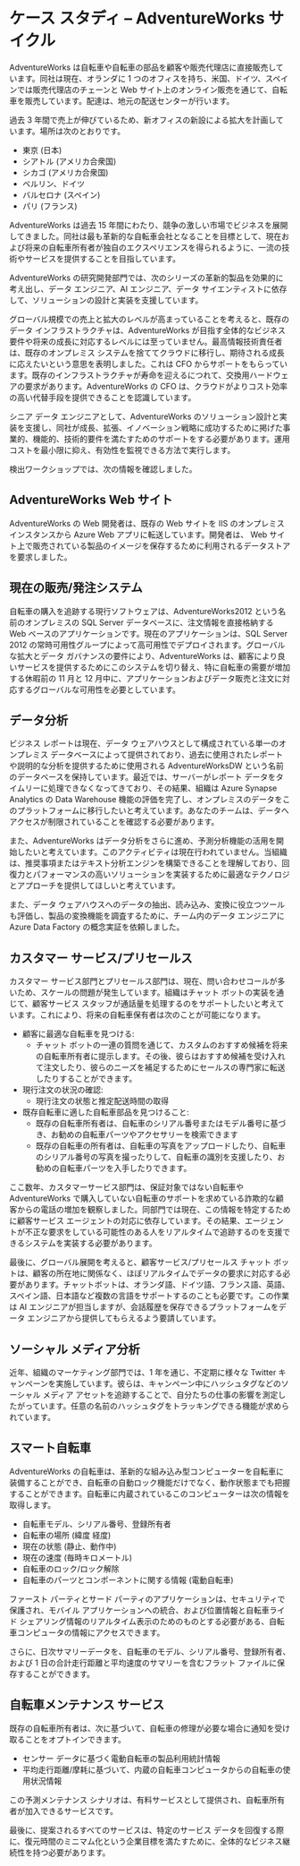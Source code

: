 ﻿---
lab:
    title: 'ケース スタディ – AdventureWorks サイクル'
    module: 'モジュール 1: データ エンジニアのための Azure'
---

# ケース スタディ – AdventureWorks サイクル

AdventureWorks は自転車や自転車の部品を顧客や販売代理店に直接販売しています。同社は現在、オランダに 1 つのオフィスを持ち、米国、ドイツ、スペインでは販売代理店のチェーンと Web サイト上のオンライン販売を通じて、自転車を販売しています。配達は、地元の配送センターが行います。

過去 3 年間で売上が伸びているため、新オフィスの新設による拡大を計画しています。場所は次のとおりです。

- 東京 (日本)
- シアトル (アメリカ合衆国)
- シカゴ (アメリカ合衆国)
- ベルリン、ドイツ
- バルセロナ (スペイン)
- パリ (フランス)

AdventureWorks は過去 15 年間にわたり、競争の激しい市場でビジネスを展開してきました。同社は最も革新的な自転車会社となることを目標として、現在および将来の自転車所有者が独自のエクスペリエンスを得られるように、一流の技術やサービスを提供することを目指しています。

AdventureWorks の研究開発部門では、次のシリーズの革新的製品を効果的に考え出し、データ エンジニア、AI エンジニア、データ サイエンティストに依存して、ソリューションの設計と実装を支援しています。

グローバル規模での売上と拡大のレベルが高まっていることを考えると、既存のデータ インフラストラクチャは、AdventureWorks が目指す全体的なビジネス要件や将来の成長に対応するレベルには至っていません。最高情報技術責任者は、既存のオンプレミス システムを捨ててクラウドに移行し、期待される成長に応えたいという意思を表明しました。これは CFO からサポートをもらっています。既存のインフラストラクチャが寿命を迎えるにつれて、交換用ハードウェアの要求があります。AdventureWorks の CFO は、クラウドがよりコスト効率の高い代替手段を提供できることを認識しています。

シニア データ エンジニアとして、AdventureWorks のソリューション設計と実装を支援し、同社が成長、拡張、イノベーション戦略に成功するために掲げた事業的、機能的、技術的要件を満たすためのサポートをする必要があります。運用コストを最小限に抑え、有効性を監視できる方法で実行します。

検出ワークショップでは、次の情報を確認しました。

## AdventureWorks Web サイト

AdventureWorks の Web 開発者は、既存の Web サイトを IIS のオンプレミス インスタンスから Azure Web アプリに転送しています。開発者は、 Web サイト上で販売されている製品のイメージを保存するために利用されるデータストアを要求しました。

## 現在の販売/発注システム 

自転車の購入を追跡する現行ソフトウェアは、AdventureWorks2012 という名前のオンプレミスの SQL Server データベースに、注文情報を直接格納する Web ベースのアプリケーションです。現在のアプリケーションは、SQL Server 2012 の常時可用性グループによって高可用性でデプロイされます。グローバルな拡大とデータ ガバナンスの要件により、AdventureWorks は、顧客により良いサービスを提供するためにこのシステムを切り替え、特に自転車の需要が増加する休暇前の 11 月と 12 月中に、アプリケーションおよびデータ販売と注文に対応するグローバルな可用性を必要としています。

## データ分析

ビジネス レポートは現在、データ ウェアハウスとして構成されている単一のオンプレミス データベースによって提供されており、過去に使用されたレポートや説明的な分析を提供するために使用される AdventureWorksDW という名前のデータベースを保持しています。最近では、サーバーがレポート データをタイムリーに処理できなくなってきており、その結果、組織は Azure Synapse Analytics の Data Warehouse 機能の評価を完了し、オンプレミスのデータをこのプラットフォームに移行したいと考えています。あなたのチームは、データへ アクセスが制限されていることを確認する必要があります。

また、AdventureWorks はデータ分析をさらに進め、予測分析機能の活用を開始したいと考えています。このアクティビティは現在行われていません。当組織は、推奨事項またはテキスト分析エンジンを構築できることを理解しており、回復力とパフォーマンスの高いソリューションを実装するために最適なテクノロジとアプローチを提供してほしいと考えています。

また、データ ウェアハウスへのデータの抽出、読み込み、変換に役立つツールも評価し、製品の変換機能を調査するために、チーム内のデータ エンジニアに Azure Data Factory の概念実証を依頼しました。

## カスタマー サービス/プリセールス

カスタマー サービス部門とプリセールス部門は、現在、問い合わせコールが多いため、スケールの問題が発生しています。組織はチャット ボットの実装を通じて、顧客サービス スタッフが通話量を処理するのをサポートしたいと考えています。これにより、将来の自転車保有者は次のことが可能になります。
- 顧客に最適な自転車を見つける:
    - チャット ボットの一連の質問を通じて、カスタムのおすすめ候補を将来の自転車所有者に提示します。その後、彼らはおすすめ候補を受け入れて注文したり、彼らのニーズを補足するためにセールスの専門家に転送したりすることができます。
- 現行注文の状況の確認:
    - 現行注文の状態と推定配送時間の取得
- 既存自転車に適した自転車部品を見つけること:
    - 既存の自転車所有者は、自転車のシリアル番号またはモデル番号に基づき、お勧めの自転車パーツやアクセサリーを検索できます
    - 既存の自転車の所有者は、自転車の写真をアップロードしたり、自転車のシリアル番号の写真を撮ったりして、自転車の識別を支援したり、お勧めの自転車パーツを入手したりできます。

ここ数年、カスタマーサービス部門は、保証対象ではない自転車や AdventureWorks で購入していない自転車のサポートを求めている詐欺的な顧客からの電話の増加を観察しました。同部門では現在、この情報を特定するために顧客サービス エージェントの対応に依存しています。その結果、エージェントが不正な要求をしている可能性のある人をリアルタイムで追跡するのを支援できるシステムを実装する必要があります。

最後に、グローバル展開を考えると、顧客サービス/プリセールス チャット ボットは、顧客の所在地に関係なく、ほぼリアルタイムでデータの要求に対応する必要があります。チャットボットは、オランダ語、ドイツ語、フランス語、英語、スペイン語、日本語など複数の言語をサポートするのことも必要です。この作業は AI エンジニアが担当しますが、会話履歴を保存できるプラットフォームをデータ エンジニアから提供してもらえるよう要請しています。

## ソーシャル メディア分析

近年、組織のマーケティング部門では、1 年を通じ、不定期に様々な Twitter キャンペーンを実施しています。彼らは、キャンペーン中にハッシュタグなどのソーシャル メディア アセットを追跡することで、自分たちの仕事の影響を測定したがっています。任意の名前のハッシュタグをトラッキングできる機能が求められています。

## スマート自転車

AdventureWorks の自転車は、革新的な組み込み型コンピューターを自転車に装備することができ、自転車の自動ロック機能だけでなく、動作状態までも把握することができます。自転車に内蔵されているこのコンピューターは次の情報を取得します。

- 自転車モデル、シリアル番号、登録所有者
- 自転車の場所 (緯度 経度)
- 現在の状態 (静止、動作中)
- 現在の速度 (毎時キロメートル)
- 自転車のロック/ロック解除
- 自転車のパーツとコンポーネントに関する情報 (電動自転車)

ファースト パーティとサード パーティのアプリケーションは、セキュリティで保護され、モバイル アプリケーションへの統合、および位置情報と自転車ライド シェアリング情報のリアルタイム表示のためのものとする必要がある、自転車コンピュータの情報にアクセスできます。 

さらに、日次サマリーデータを、自転車のモデル、シリアル番号、登録所有者、および 1 日の合計走行距離と平均速度のサマリーを含むフラット ファイルに保存することができます。

## 自転車メンテナンス サービス

既存の自転車所有者は、次に基づいて、自転車の修理が必要な場合に通知を受け取ることをオプトインできます。

- センサー データに基づく電動自転車の製品利用統計情報
- 平均走行距離/摩耗に基づいて、内蔵の自転車コンピュータからの自転車の使用状況情報

この予測メンテナンス シナリオは、有料サービスとして提供され、自転車所有者が加入できるサービスです。

最後に、提案されるすべてのサービスは、特定のサービス データを回復する際に、復元時間のミニマム化という企業目標を満たすために、全体的なビジネス継続性を持つ必要があります。